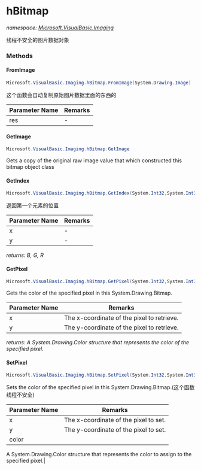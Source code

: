 ﻿# hBitmap
_namespace: <a href="#" onClick="load('/docs/Microsoft.VisualBasic.Imaging/index.md')">Microsoft.VisualBasic.Imaging</a>_

线程不安全的图片数据对象



### Methods

#### FromImage
```csharp
Microsoft.VisualBasic.Imaging.hBitmap.FromImage(System.Drawing.Image)
```
这个函数会自动复制原始图片数据里面的东西的

|Parameter Name|Remarks|
|--------------|-------|
|res|-|


#### GetImage
```csharp
Microsoft.VisualBasic.Imaging.hBitmap.GetImage
```
Gets a copy of the original raw image value that which constructed this bitmap object class

#### GetIndex
```csharp
Microsoft.VisualBasic.Imaging.hBitmap.GetIndex(System.Int32,System.Int32)
```
返回第一个元素的位置

|Parameter Name|Remarks|
|--------------|-------|
|x|-|
|y|-|


_returns: B, G, R_

#### GetPixel
```csharp
Microsoft.VisualBasic.Imaging.hBitmap.GetPixel(System.Int32,System.Int32)
```
Gets the color of the specified pixel in this System.Drawing.Bitmap.

|Parameter Name|Remarks|
|--------------|-------|
|x|The x-coordinate of the pixel to retrieve.|
|y|The y-coordinate of the pixel to retrieve.|


_returns: A System.Drawing.Color structure that represents the color of the specified pixel._

#### SetPixel
```csharp
Microsoft.VisualBasic.Imaging.hBitmap.SetPixel(System.Int32,System.Int32,System.Drawing.Color)
```
Sets the color of the specified pixel in this System.Drawing.Bitmap.(这个函数线程不安全)

|Parameter Name|Remarks|
|--------------|-------|
|x|The x-coordinate of the pixel to set.|
|y|The y-coordinate of the pixel to set.|
|color|
 A System.Drawing.Color structure that represents the color to assign to the specified
 pixel.|



